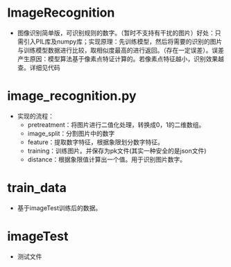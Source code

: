 # ImageRecognition
  * 图像识别简单版，可识别规则的数字。（暂时不支持有干扰的图片）好处：只需引入PIL库及numpy库；实现原理：先训练模型，然后将需要的识别的图片与训练模型数据进行比较，取相似度最高的进行返回。（存在一定误差）。误差产生原因：模型算法基于像素点特证计算的。若像素点特征越小，识别效果越查。详细见代码

# image_recognition.py
  * 实现的流程：
    * pretreatment：将图片进行二值化处理，转换成0，1的二维数组。
    * image_split：分割图片中的数字
    * feature：提取数字特征，根据象限划分数字特征。
    * training：训练图片。并保存为pk文件(其实一种安全的是json文件)
    * distance：根据象限值计算出一个值。用于识别图片数字。

# train_data
  * 基于imageTest训练后的数据。
# imageTest
   * 测试文件
